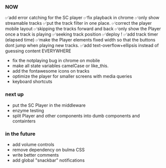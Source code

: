 ### NOW
✅add error catching for the SC player
✅fix playback in chrome
✅only show streamable tracks
✅put the track filter in one place.
✅correct the player mobile layout
✅skipping the tracks forward and back
✅only show the Player once a track is playing
✅seeking track position
✅deploy !
✅add track timer (elapsed time)
✅make the Player elements fixed width so that the buttons dont jump when playing new tracks.
✅add text-overflow+ellipsis instead of guessing content EVERYWHERE

- fix the notplaying bug in chrome on mobile
- make all state variables camelCase or like_this.
- add the fontawesome icons on tracks
- optimize the player for smaller screens with media queries
- keyboard shortcuts

### next up
- put the SC Player in the middleware
- enzyme testing
- split Player and other components into dumb components and containters

### in the future
- add volume controls
- remove dependency on bulma CSS
- write better comments
- add global "snackbar" notifications
